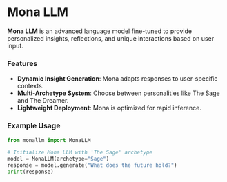# Mona LLM
**Mona LLM** is an advanced language model fine-tuned to provide personalized insights, reflections, and unique interactions based on user input.

### Features
- **Dynamic Insight Generation**: Mona adapts responses to user-specific contexts.
- **Multi-Archetype System**: Choose between personalities like The Sage and The Dreamer.
- **Lightweight Deployment**: Mona is optimized for rapid inference.

### Example Usage
```python
from monallm import MonaLLM

# Initialize Mona LLM with 'The Sage' archetype
model = MonaLLM(archetype="Sage")
response = model.generate("What does the future hold?")
print(response)
